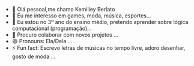 - 👋 Olá pessoal,me chamo Kemilley Berlato
- 👀 Eu me interesso em games, moda, música, esportes...
- 🌱 Eu estou no 3º ano do ensino médio, pretendo aprender sobre lógica computacional (programação)...
- 💞️ Procuro colaborar com novos projetos ...
- 😄 Pronouns: Ela/Dela ...
- ⚡ Fun fact: Escrevo letras de músicas no tempo livre, adoro desenhar, gosto de moda ...

<!---
KemiBerlato/KemiBerlato is a ✨ special ✨ repository because its `README.md` (this file) appears on your GitHub profile.
You can click the Preview link to take a look at your changes.
--->
